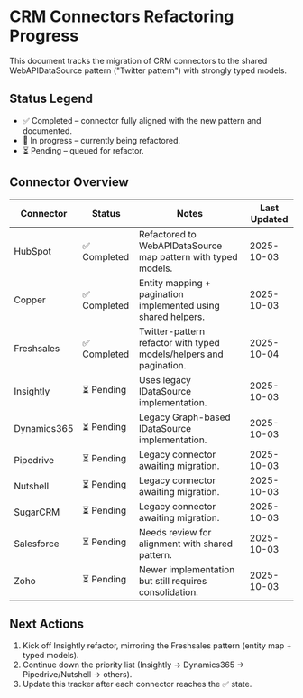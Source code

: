# CRM Connectors Refactoring Progress

This document tracks the migration of CRM connectors to the shared WebAPIDataSource pattern ("Twitter pattern") with strongly typed models.

## Status Legend

- ✅ Completed – connector fully aligned with the new pattern and documented.
- 🚧 In progress – currently being refactored.
- ⏳ Pending – queued for refactor.

## Connector Overview

| Connector | Status | Notes | Last Updated |
|-----------|--------|-------|--------------|
| HubSpot | ✅ Completed | Refactored to WebAPIDataSource map pattern with typed models. | 2025-10-03 |
| Copper | ✅ Completed | Entity mapping + pagination implemented using shared helpers. | 2025-10-03 |
| Freshsales | ✅ Completed | Twitter-pattern refactor with typed models/helpers and pagination. | 2025-10-04 |
| Insightly | ⏳ Pending | Uses legacy IDataSource implementation. | 2025-10-03 |
| Dynamics365 | ⏳ Pending | Legacy Graph-based IDataSource implementation. | 2025-10-03 |
| Pipedrive | ⏳ Pending | Legacy connector awaiting migration. | 2025-10-03 |
| Nutshell | ⏳ Pending | Legacy connector awaiting migration. | 2025-10-03 |
| SugarCRM | ⏳ Pending | Legacy connector awaiting migration. | 2025-10-03 |
| Salesforce | ⏳ Pending | Needs review for alignment with shared pattern. | 2025-10-03 |
| Zoho | ⏳ Pending | Newer implementation but still requires consolidation. | 2025-10-03 |

## Next Actions

1. Kick off Insightly refactor, mirroring the Freshsales pattern (entity map + typed models).
2. Continue down the priority list (Insightly → Dynamics365 → Pipedrive/Nutshell → others).
3. Update this tracker after each connector reaches the ✅ state.
